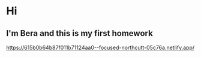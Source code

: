 # Hi 

## I'm Bera and this is my first homework

https://615b0b64b87f011b71124aa0--focused-northcutt-05c76a.netlify.app/
